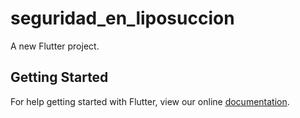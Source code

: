 # seguridad_en_liposuccion

A new Flutter project.

## Getting Started

For help getting started with Flutter, view our online
[documentation](https://flutter.io/).
